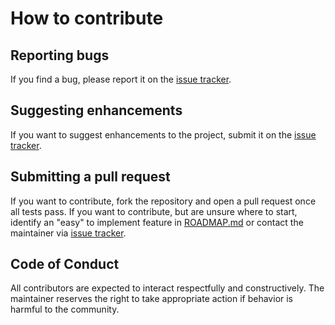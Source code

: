 # How to contribute

## Reporting bugs
If you find a bug, please report it on the [issue tracker](https://github.com/stefanhiemer/topoptlab/issues).

## Suggesting enhancements
If you want to suggest enhancements to the project, submit it on the 
[issue tracker](https://github.com/stefanhiemer/topoptlab/issues).

## Submitting a pull request
If you want to contribute, fork the repository and open a pull request once 
all tests pass. If you want to contribute, but are unsure where to start, 
identify an "easy" to implement feature in
[ROADMAP.md](https://github.com/stefanhiemer/topoptlab/blob/main/ROADMAP.md) or 
contact the maintainer via [issue tracker](https://github.com/stefanhiemer/topoptlab/issues).

## Code of Conduct
All contributors are expected to interact respectfully and constructively. The 
maintainer reserves the right to take appropriate action if behavior is harmful 
to the community.